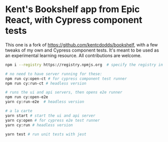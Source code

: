 # Kent's Bookshelf app from Epic React, with Cypress component tests

This one is a fork of https://github.com/kentcdodds/bookshelf, with a few tweaks
of my own and Cypress component tests. It's meant to be used as an experimental
learning resource. All contributions are welcome.

```bash
npm i --registry https://registry.npmjs.org  # specify the registry in case you are using a proprietary registry

# no need to have server running for these:
npm run cy:open-ct # for cypress component test runner
npm run cy:run-ct # headless version

# runs the ui and api servers, then opens e2e runner
npm run cy:open-e2e
yarn cy:run-e2e  # headless version

# a la carte
yarn start # start the ui and api server
yarn cy:open # for cypress e2e test runner
yarn cy:run # headless version

yarn test # run unit tests with jest
```
